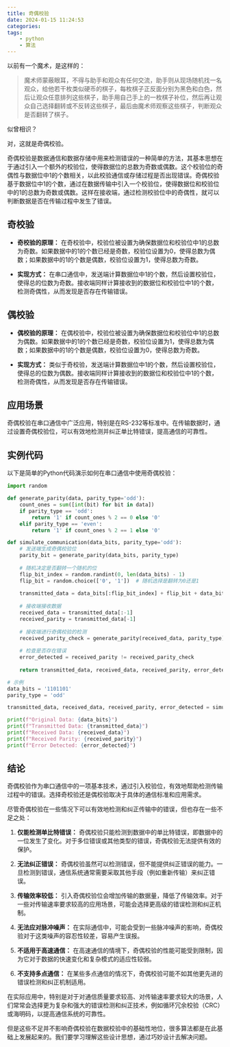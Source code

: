 ```yaml
---
title: 奇偶校验
date: 2024-01-15 11:24:53
categories:
tags:
    - python
    - 算法
---
```



以前有一个魔术，是这样的：

> 魔术师蒙蔽眼耳，不得与助手和观众有任何交流，助手则从现场随机找一名观众，给他若干枚类似硬币的棋子，每枚棋子正反面分别为黑色和白色，然后让观众任意排列这些棋子，助手用自己手上的一枚棋子补位，然后再让观众自己选择翻转或不反转这些棋子，最后由魔术师观察这些棋子，判断观众是否翻转了棋子。

似曾相识？

对，这就是奇偶校验。

奇偶校验是数据通信和数据存储中用来检测错误的一种简单的方法，其基本思想在于通过引入一个额外的校验位，使得数据位的总数为奇数或偶数。这个校验位的奇偶性与数据位中1的个数相关，以此校验通信或存储过程是否出现错误。奇偶校验基于数据位中1的个数，通过在数据传输中引入一个校验位，使得数据位和校验位中的1的总数为奇数或偶数。这样在接收端，通过检测校验位中的奇偶性，就可以判断数据是否在传输过程中发生了错误。

## 奇校验

- **奇校验的原理：** 在奇校验中，校验位被设置为确保数据位和校验位中1的总数为奇数。如果数据中的1的个数已经是奇数，校验位设置为0，使得总数为偶数；如果数据中的1的个数是偶数，校验位设置为1，使得总数为奇数。

- **实现方式：** 在串口通信中，发送端计算数据位中1的个数，然后设置校验位，使得总的位数为奇数。接收端同样计算接收到的数据位和校验位中1的个数，检测奇偶性，从而发现是否存在传输错误。

## 偶校验

- **偶校验的原理：** 在偶校验中，校验位被设置为确保数据位和校验位中1的总数为偶数。如果数据中的1的个数已经是奇数，校验位设置为1，使得总数为偶数；如果数据中的1的个数是偶数，校验位设置为0，使得总数为奇数。

- **实现方式：** 类似于奇校验，发送端计算数据位中1的个数，然后设置校验位，使得总的位数为偶数。接收端同样计算接收到的数据位和校验位中1的个数，检测奇偶性，从而发现是否存在传输错误。

## 应用场景

奇偶校验在串口通信中广泛应用，特别是在RS-232等标准中。在传输数据时，通过设置奇偶校验位，可以有效地检测并纠正单比特错误，提高通信的可靠性。

<!-- more -->

## 实例代码

以下是简单的Python代码演示如何在串口通信中使用奇偶校验：

```python
import random

def generate_parity(data, parity_type='odd'):
    count_ones = sum([int(bit) for bit in data])
    if parity_type == 'odd':
        return '1' if count_ones % 2 == 0 else '0'
    elif parity_type == 'even':
        return '1' if count_ones % 2 == 1 else '0'

def simulate_communication(data_bits, parity_type='odd'):
    # 发送端生成奇偶校验位
    parity_bit = generate_parity(data_bits, parity_type)
    
    # 随机决定是否翻转一个随机的位
    flip_bit_index = random.randint(0, len(data_bits) - 1)
    flip_bit = random.choice(['0', '1'])  # 随机选择是翻转为0还是1
    
    transmitted_data = data_bits[:flip_bit_index] + flip_bit + data_bits[flip_bit_index + 1:] + parity_bit
    
    # 接收端接收数据
    received_data = transmitted_data[:-1]
    received_parity = transmitted_data[-1]
    
    # 接收端进行奇偶校验的检测
    received_parity_check = generate_parity(received_data, parity_type)
    
    # 检查是否存在错误
    error_detected = received_parity != received_parity_check
    
    return transmitted_data, received_data, received_parity, error_detected

# 示例
data_bits = '1101101'
parity_type = 'odd'

transmitted_data, received_data, received_parity, error_detected = simulate_communication(data_bits, parity_type)

print(f"Original Data: {data_bits}")
print(f"Transmitted Data: {transmitted_data}")
print(f"Received Data: {received_data}")
print(f"Received Parity: {received_parity}")
print(f"Error Detected: {error_detected}")
```

## 结论

奇偶校验作为串口通信中的一项基本技术，通过引入校验位，有效地帮助检测传输过程中的错误。选择奇校验还是偶校验取决于具体的通信标准和应用需求。

尽管奇偶校验在一些情况下可以有效地检测和纠正传输中的错误，但也存在一些不足之处：

1. **仅能检测单比特错误：** 奇偶校验只能检测到数据中的单比特错误，即数据中的一位发生了变化。对于多位错误或其他类型的错误，奇偶校验无法提供有效的保护。

2. **无法纠正错误：** 奇偶校验虽然可以检测错误，但不能提供纠正错误的能力。一旦检测到错误，通信系统通常需要采取其他手段（例如重新传输）来纠正错误。

3. **传输效率较低：** 引入奇偶校验位会增加传输的数据量，降低了传输效率。对于一些对传输速率要求较高的应用场景，可能会选择更高级的错误检测和纠正机制。

4. **无法应对脉冲噪声：** 在实际通信中，可能会受到一些脉冲噪声的影响，奇偶校验对于这类噪声的容忍性较差，容易产生误报。

5. **不适用于高速通信：** 在高速通信的情境下，奇偶校验的性能可能受到限制，因为它对于数据的快速变化和复杂模式的适应性较弱。

6. **不支持多点通信：** 在某些多点通信的情况下，奇偶校验可能不如其他更先进的错误检测和纠正机制适用。

在实际应用中，特别是对于对通信质量要求较高、对传输速率要求较大的场景，人们常常会选择更为复杂和强大的错误检测和纠正技术，例如循环冗余校验（CRC）或海明码，以提高通信系统的可靠性。

但是这些不足并不影响奇偶校验在数据校验中的基础性地位，很多算法都是在此基础上发展起来的。我们要学习理解这些设计思想，通过巧妙设计去解决问题。